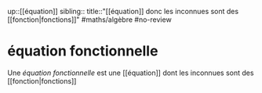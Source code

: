up::[[équation]]
sibling::
title::"[[équation]] donc les inconnues sont des [[fonction|fonctions]]"
#maths/algèbre #no-review 
# équation fonctionnelle
Une _équation fonctionnelle_ est une [[équation]] dont les inconnues sont des [[fonction|fonctions]]
